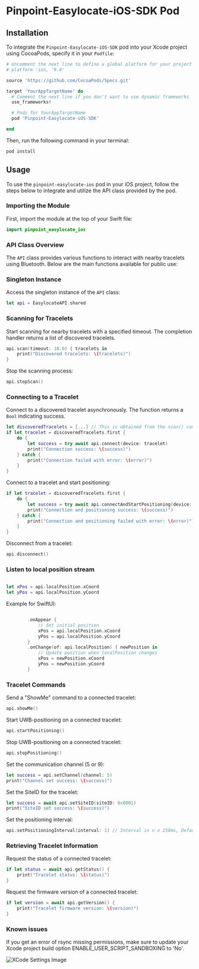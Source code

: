 # Pinpoint-Easylocate-iOS-SDK Pod

## Installation

To integrate the `Pinpoint-Easylocate-iOS-SDK` pod into your Xcode project using CocoaPods, specify it in your `Podfile`:



```ruby
# Uncomment the next line to define a global platform for your project
# platform :ios, '9.0'

source 'https://github.com/CocoaPods/Specs.git'

target 'YourAppTargetName' do
  # Comment the next line if you don't want to use dynamic frameworks
  use_frameworks!

  # Pods for YourAppTargetName
  pod 'Pinpoint-Easylocate-iOS-SDK'

end
```


Then, run the following command in your terminal:

```sh
pod install
```

## Usage

To use the `pinpoint-easylocate-ios` pod in your iOS project, follow the steps below to integrate and utilize the API class provided by the pod.

### Importing the Module

First, import the module at the top of your Swift file:

```swift
import pinpoint_easylocate_ios
```

### API Class Overview

The `API` class provides various functions to interact with nearby tracelets using Bluetooth. Below are the main functions available for public use:

### Singleton Instance

Access the singleton instance of the `API` class:

```swift
let api = EasylocateAPI.shared
```

### Scanning for Tracelets

Start scanning for nearby tracelets with a specified timeout. The completion handler returns a list of discovered tracelets.

```swift
api.scan(timeout: 10.0) { tracelets in
    print("Discovered tracelets: \(tracelets)")
}
```

Stop the scanning process:

```swift
api.stopScan()
```

### Connecting to a Tracelet

Connect to a discovered tracelet asynchronously. The function returns a `Bool` indicating success.

```swift
let discoveredTracelets = [...] // This is obtained from the scan() completion handler
if let tracelet = discoveredTracelets.first {
    do {
        let success = try await api.connect(device: tracelet)
        print("Connection success: \(success)")
    } catch {
        print("Connection failed with error: \(error)")
    }
}
```

Connect to a tracelet and start positioning:

```swift
if let tracelet = discoveredTracelets.first {
    do {
        let success = try await api.connectAndStartPositioning(device: tracelet)
        print("Connection and positioning success: \(success)")
    } catch {
        print("Connection and positioning failed with error: \(error)")
    }
}
```

Disconnect from a tracelet:

```swift
api.disconnect()
```

### Listen to local position stream

```swift

let xPos = api.localPosition.xCoord
let yPos = api.localPosition.yCoord
```

Example for SwiftUI:

```swift

        .onAppear {
            // Set initial position
            xPos = api.localPosition.xCoord
            yPos = api.localPosition.yCoord
        }
        .onChange(of: api.localPosition) { newPosition in
            // Update position when localPosition changes
            xPos = newPosition.xCoord
            yPos = newPosition.yCoord
        }

```

### Tracelet Commands

Send a "ShowMe" command to a connected tracelet:

```swift
api.showMe()
```

Start UWB-positioning on a connected tracelet:

```swift
api.startPositioning()
```

Stop UWB-positioning on a connected tracelet:

```swift
api.stopPositioning()
```

Set the communication channel (5 or 9):

```swift
let success = api.setChannel(channel: 5)
print("Channel set success: \(success)")
```

Set the SiteID for the tracelet:

```swift
let success = await api.setSiteID(siteID: 0x0001)
print("SiteID set success: \(success)")
```

Set the positioning interval:

```swift
api.setPositioningInterval(interval: 1) // Interval in n x 250ms, Default: 1 (update every 1 x 250ms)
```

### Retrieving Tracelet Information

Request the status of a connected tracelet:

```swift
if let status = await api.getStatus() {
    print("Tracelet status: \(status)")
}
```


Request the firmware version of a connected tracelet:

```swift
if let version = await api.getVersion() {
    print("Tracelet firmware version: \(version)")
}
```

### Known issues

If you get an error of rsync missing permissions, make sure to update your Xcode project build option ENABLE_USER_SCRIPT_SANDBOXING to 'No'.

![XCode Settings Image](https://i.stack.imgur.com/vqk8D.png)




